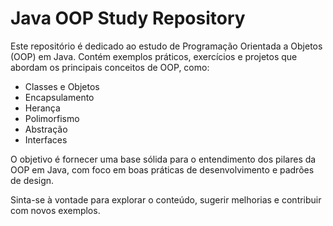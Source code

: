 # Java OOP Study Repository

Este repositório é dedicado ao estudo de Programação Orientada a Objetos (OOP) em Java. Contém exemplos práticos, exercícios e projetos que abordam os principais conceitos de OOP, como:

- Classes e Objetos
- Encapsulamento
- Herança
- Polimorfismo
- Abstração
- Interfaces

O objetivo é fornecer uma base sólida para o entendimento dos pilares da OOP em Java, com foco em boas práticas de desenvolvimento e padrões de design.

Sinta-se à vontade para explorar o conteúdo, sugerir melhorias e contribuir com novos exemplos.
